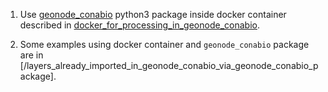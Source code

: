 
1) Use [geonode_conabio](/python3_package_for_geonode/) python3 package inside docker container described in [docker_for_processing_in_geonode_conabio](/docker_for_processing_in_geonode_conabio/).

2) Some examples using docker container and `geonode_conabio` package are in [/layers_already_imported_in_geonode_conabio_via_geonode_conabio_package].